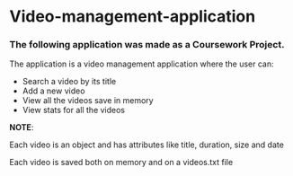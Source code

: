 # Video-management-application
### The following application was made as a Coursework Project. 
The application is a video management application where the user can: 
   * Search a video by its title
   * Add a new video
   * View all the videos save in memory 
   * View stats for all the videos
   
**NOTE**:

Each video is an object and has attributes like title, duration, size and date

Each video is saved both on memory and on a videos.txt file
